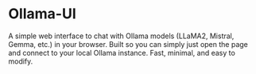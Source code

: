 # Ollama-UI
A simple web interface to chat with Ollama models (LLaMA2, Mistral, Gemma, etc.) in your browser. Built so you can simply just open the page and connect to your local Ollama instance. Fast, minimal, and easy to modify.
